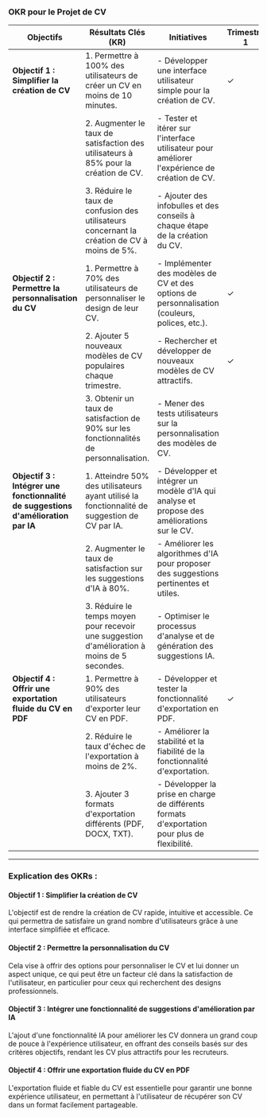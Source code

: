 
### **OKR pour le Projet de CV**

| **Objectifs** | **Résultats Clés (KR)** | **Initiatives** | **Trimestre 1** | **Trimestre 2** | **Trimestre 3** | **Trimestre 4** |
|---------------|-------------------------|------------------|-----------------|-----------------|-----------------|-----------------|
| **Objectif 1 : Simplifier la création de CV** | 1. Permettre à 100% des utilisateurs de créer un CV en moins de 10 minutes. | - Développer une interface utilisateur simple pour la création de CV. | ✓ | | | |
| | 2. Augmenter le taux de satisfaction des utilisateurs à 85% pour la création de CV. | - Tester et itérer sur l'interface utilisateur pour améliorer l'expérience de création de CV. | | ✓ | | |
| | 3. Réduire le taux de confusion des utilisateurs concernant la création de CV à moins de 5%. | - Ajouter des infobulles et des conseils à chaque étape de la création du CV. | | ✓ | | |
| **Objectif 2 : Permettre la personnalisation du CV** | 1. Permettre à 70% des utilisateurs de personnaliser le design de leur CV. | - Implémenter des modèles de CV et des options de personnalisation (couleurs, polices, etc.). | ✓ | | | |
| | 2. Ajouter 5 nouveaux modèles de CV populaires chaque trimestre. | - Rechercher et développer de nouveaux modèles de CV attractifs. | ✓ | ✓ | ✓ | ✓ |
| | 3. Obtenir un taux de satisfaction de 90% sur les fonctionnalités de personnalisation. | - Mener des tests utilisateurs sur la personnalisation des modèles de CV. | | ✓ | | |
| **Objectif 3 : Intégrer une fonctionnalité de suggestions d'amélioration par IA** | 1. Atteindre 50% des utilisateurs ayant utilisé la fonctionnalité de suggestion de CV par IA. | - Développer et intégrer un modèle d'IA qui analyse et propose des améliorations sur le CV. | | ✓ | | |
| | 2. Augmenter le taux de satisfaction sur les suggestions d'IA à 80%. | - Améliorer les algorithmes d'IA pour proposer des suggestions pertinentes et utiles. | | ✓ | | |
| | 3. Réduire le temps moyen pour recevoir une suggestion d'amélioration à moins de 5 secondes. | - Optimiser le processus d'analyse et de génération des suggestions IA. | | | ✓ | |
| **Objectif 4 : Offrir une exportation fluide du CV en PDF** | 1. Permettre à 90% des utilisateurs d'exporter leur CV en PDF. | - Développer et tester la fonctionnalité d'exportation en PDF. | ✓ | | | |
| | 2. Réduire le taux d'échec de l'exportation à moins de 2%. | - Améliorer la stabilité et la fiabilité de la fonctionnalité d'exportation. | | ✓ | | |
| | 3. Ajouter 3 formats d'exportation différents (PDF, DOCX, TXT). | - Développer la prise en charge de différents formats d'exportation pour plus de flexibilité. | | | ✓ | |

---

### **Explication des OKRs :**

#### **Objectif 1 : Simplifier la création de CV**
L'objectif est de rendre la création de CV rapide, intuitive et accessible. Ce qui permettra de satisfaire un grand nombre d'utilisateurs grâce à une interface simplifiée et efficace.

#### **Objectif 2 : Permettre la personnalisation du CV**
Cela vise à offrir des options pour personnaliser le CV et lui donner un aspect unique, ce qui peut être un facteur clé dans la satisfaction de l'utilisateur, en particulier pour ceux qui recherchent des designs professionnels.

#### **Objectif 3 : Intégrer une fonctionnalité de suggestions d'amélioration par IA**
L'ajout d'une fonctionnalité IA pour améliorer les CV donnera un grand coup de pouce à l'expérience utilisateur, en offrant des conseils basés sur des critères objectifs, rendant les CV plus attractifs pour les recruteurs.

#### **Objectif 4 : Offrir une exportation fluide du CV en PDF**
L'exportation fluide et fiable du CV est essentielle pour garantir une bonne expérience utilisateur, en permettant à l'utilisateur de récupérer son CV dans un format facilement partageable.
